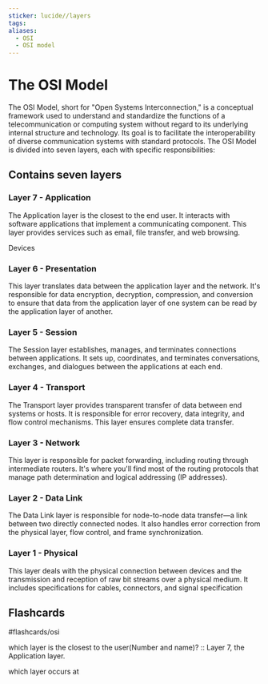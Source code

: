 ```yaml
---
sticker: lucide//layers
tags: 
aliases:
  - OSI
  - OSI model
---
```

# The OSI Model
  
The OSI Model, short for "Open Systems Interconnection," is a conceptual framework used to understand and standardize the functions of a telecommunication or computing system without regard to its underlying internal structure and technology. Its goal is to facilitate the interoperability of diverse communication systems with standard protocols. The OSI Model is divided into seven layers, each with specific responsibilities:

## Contains seven layers

### Layer 7 - Application
The Application layer is the closest to the end user. It interacts with software applications that implement a communicating component. This layer provides services such as email, file transfer, and web browsing.

Devices

### Layer 6 - Presentation
This layer translates data between the application layer and the network. It's responsible for data encryption, decryption, compression, and conversion to ensure that data from the application layer of one system can be read by the application layer of another.

### Layer 5 - Session
The Session layer establishes, manages, and terminates connections between applications. It sets up, coordinates, and terminates conversations, exchanges, and dialogues between the applications at each end.

### Layer 4 - Transport 
The Transport layer provides transparent transfer of data between end systems or hosts. It is responsible for error recovery, data integrity, and flow control mechanisms. This layer ensures complete data transfer.

### Layer 3 - Network
This layer is responsible for packet forwarding, including routing through intermediate routers. It's where you'll find most of the routing protocols that manage path determination and logical addressing (IP addresses).

### Layer 2 - Data Link
The Data Link layer is responsible for node-to-node data transfer—a link between two directly connected nodes. It also handles error correction from the physical layer, flow control, and frame synchronization.

### Layer 1 - Physical
This layer deals with the physical connection between devices and the transmission and reception of raw bit streams over a physical medium. It includes specifications for cables, connectors, and signal specification

## Flashcards
#flashcards/osi

which layer is the closest to the user(Number and name)? :: Layer 7, the Application layer.
<!--SR:!2024-06-03,10,270-->

which layer occurs at 
